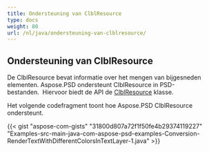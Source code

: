 ```yaml
---
title: Ondersteuning van ClblResource
type: docs
weight: 80
url: /nl/java/ondersteuning-van-clblresource/
---
```


## **Ondersteuning van ClblResource**
De ClblResource bevat informatie over het mengen van bijgesneden elementen. Aspose.PSD ondersteunt ClblResource in PSD-bestanden.  Hiervoor biedt de API de [ClblResource](https://reference.aspose.com/java/psd/com.aspose.psd.fileformats.psd.layers.layerresources/ClblResource) klasse.

Het volgende codefragment toont hoe Aspose.PSD ClblResource ondersteunt.

{{< gist "aspose-com-gists" "31800d807a72f1f50fe4b29374119227" "Examples-src-main-java-com-aspose-psd-examples-Conversion-RenderTextWithDifferentColorsInTextLayer-1.java" >}}
